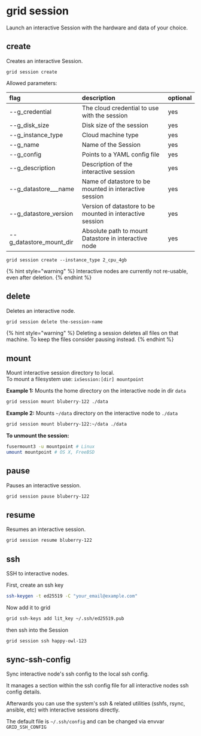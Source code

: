 # grid session

Launch an interactive Session with the hardware and data of your choice.

## create

Creates an interactive Session. 

```text
grid session create
```

Allowed parameters:

| flag | description | optional |
| :--- | :--- | :--- |
| --g\_credential | The cloud credential to use with the session | yes |
| --g\_disk\_size | Disk size of the session | yes |
| --g\_instance\_type | Cloud machine type | yes |
| --g\_name | Name of the Session | yes |
| --g\_config | Points to a YAML config file | yes |
| --g\_description | Description of the interactive session | yes |
| --g\_datastore_\__name | Name of datastore to be mounted in interactive session | yes |
| --g\_datastore\_version | Version of datastore to be mounted in interactive session | yes |
| --g\_datastore\_mount\_dir | Absolute path to mount Datastore in interactive node | yes |

```text
grid session create --instance_type 2_cpu_4gb
```

{% hint style="warning" %}
Interactive nodes are currently not re-usable, even after deletion. 
{% endhint %}

## delete

Deletes an interactive node.

```bash
grid session delete the-session-name
```

{% hint style="warning" %}
Deleting a session deletes all files on that machine. To keep the files consider pausing instead.
{% endhint %}

## mount

Mount interactive session directory to local.  
To mount a filesystem use: `ixSession:[dir] mountpoint`

**Example 1:** Mounts the home directory on the interactive node in dir `data`

```bash
grid session mount bluberry-122 ./data
```

**Example 2:** Mounts `~/data` directory on the interactive node to `./data`

```bash
grid session mount bluberry-122:~/data ./data
```

**To unmount the session:**

```bash
fusermount3 -u mountpoint # Linux
umount mountpoint # OS X, FreeBSD
```



## pause

Pauses an interactive session.

```bash
grid session pause bluberry-122
```

## resume

Resumes an interactive session.

```bash
grid session resume bluberry-122
```

## ssh

SSH to interactive nodes.

First, create an ssh key

```bash
ssh-keygen -t ed25519 -C "your_email@example.com"
```

Now add it to grid

```bash
grid ssh-keys add lit_key ~/.ssh/ed25519.pub
```

then ssh into the Session

```bash
grid session ssh happy-owl-123
```

## sync-ssh-config

  
Sync interactive node's ssh config to the local ssh config.

It manages a section within the ssh config file for all interactive nodes ssh config details.

Afterwards you can use the system's ssh & related utilities \(sshfs, rsync, ansible, etc\) with interactive sessions directly.

The default file is `~/.ssh/config` and can be changed via envvar `GRID_SSH_CONFIG`




